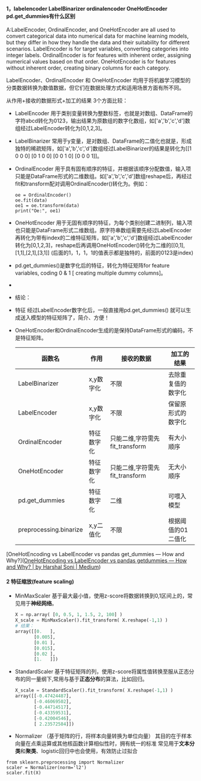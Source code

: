 #### 1，labelencoder  LabelBinarizer ordinalencoder OneHotEncoder  pd.get_dummies有什么区别

A:LabelEncoder, OrdinalEncoder, and OneHotEncoder are all used to convert categorical data into numerical data for machine learning models, but they differ in how they handle the data and their suitability for different scenarios. LabelEncoder is for target variables, converting categories into integer labels. OrdinalEncoder is for features with inherent order, assigning numerical values based on that order. OneHotEncoder is for features without inherent order, creating binary columns for each category.

LabelEncoder、OrdinalEncoder 和 OneHotEncoder 均用于将机器学习模型的分类数据转换为数值数据，但它们在数据处理方式和适用场景方面有所不同。

从作用+接收的数据形式+加工的结果 3个方面比较：

- LabelEncoder 用于类别变量转换为整数标签，也就是对数组、DataFrame的字符abcd转化为0123，输出结果为原数组的数字化数组，如['a','b','c','d']数组经过LabelEncoder转化为[0,1,2,3]。
- LabelBinarizer 常用于y变量，是对数组、DataFrame的二值化也就是，形成独特的稀疏矩阵，如['a','b','c','d']数组经过LabelBinarizer的结果是转化为[[1 0 0 0]
  [0 1 0 0]
  [0 0 1 0]
  [0 0 0 1]]。
- OrdinalEncoder 用于具有固有顺序的特征，并根据该顺序分配数值，输入项只能是DataFrame形式的二维数组。如['a','b','c','d']数组reshape后，再经过fit和transform配对调用OrdinalEncoder()转化为。例如：

  ```pyt
  oe = OrdinalEncoder()
  oe.fit(data)
  oe1 = oe.transform(data)
  print("Oe:", oe1)
  ```
- OneHotEncoder 用于无固有顺序的特征，为每个类别创建二进制列，输入项也只能是DataFrame形式二维数组。原字符串数组需要先经过LabelEncoder再转化为带有index的二维特征矩阵，如['a','b','c','d']数组经过LabelEncoder转化为[0,1,2,3]，reshape后再调用OneHotEncoder()转化为二维的[[0,1],[1,1],[2,1],[3,1]] (后面的1，1，1，1的值表示都是独特的，前面的0123是index)
- pd.get\_dummies()是数字化后的特征，转化为特征矩阵for feature variables, coding 0 & 1 [ creating multiple dummy columns]。
-
- 结论：
- 特征  经过LabelEncoder数字化后，一般直接用pd.get\_dummies() 就可以生成送入模型的特征矩阵了，简介、方便！
- OneHotEncoder和OrdinalEncoder生成的是保持DataFrame形式的编码，不是特征矩阵。


  | 函数名                 | 作用       | 接收的数据                     | 加工的结果         |
  | ---------------------- | ---------- | ------------------------------ | ------------------ |
  | LabelBinarizer         | x,y数字化  | 不限                           | 去除重复值的数字化 |
  | LabelEncoder           | x,y数字化  | 不限                           | 保留原形式的数字化 |
  | OrdinalEncoder         | 特征数字化 | 只能二维,字符需先fit_transform | 有大小顺序         |
  | OneHotEncoder          | 特征数字化 | 只能二维,字符需先fit_transform | 无大小顺序         |
  | pd.get_dummies         | 特征数字化 | 二维                           | 可喂入模型         |
  | preprocessing.binarize | x,y二值化  | 不限                           | 根据阈值的01二值化 |

[OneHotEncoding vs LabelEncoder vs pandas get_dummies — How and Why?]([OneHotEncoding vs LabelEncoder vs pandas getdummies — How and Why? | by Harshal Soni | Medium](https://harshal-soni.medium.com/onehotencoding-vs-labelencoder-vs-pandas-get-dummies-how-and-why-b190dff7a86f))

#### 2 特征缩放(feature scaling)

- MinMaxScaler   基于最大最小值，使用z-score将数据转换到0,1区间上的，常见用于**神经网络**。

  ```python
  X = np.array( [0, 0.5, 1, 1.5, 2, 100] )
  X_scale = MinMaxScaler().fit_transform( X.reshape(-1,1) )
  # 结果：
  array([[0.   ],
         [0.005],
         [0.01 ],
         [0.015],
         [0.02 ],
         [1.   ]])
  ```
- StandardScaler  基于特征矩阵的列，使用z-score将属性值转换至服从正态分布的同一量纲下,常用与基于**正态分布**的算法，比如回归。

  ```python
  X_scale = StandardScaler().fit_transform( X.reshape(-1,1) )
  array([[-0.47424487],
         [-0.46069502],
         [-0.44714517],
         [-0.43359531],
         [-0.42004546],
         [ 2.23572584]])
  ```

* Normalizer （基于矩阵的行，将样本向量转换为单位向量）
  其目的在于样本向量在点乘运算或其他核函数计算相似性时，拥有统一的标准
  常见用于**文本分类**和**聚类**、logistic回归中也会使用，有效防止过拟合

```
from sklearn.preprocessing import Normalizer
scaler = Normalizer(norm='l2')
scaler.fit(X)
```
